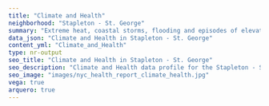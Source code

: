 ```yaml
---
title: "Climate and Health"
neighborhood: "Stapleton - St. George"
summary: "Extreme heat, coastal storms, flooding and episodes of elevated ozone are climate-related hazards that may increase with climate change and have important public health impacts in New York City. Extreme weather can cause power outages, which also threaten public health. This report provides neighborhood indicators of climate-related hazards, vulnerability and health impacts."
data_json: "Climate and Health in Stapleton - St. George"
content_yml: "Climate_and_Health"
type: nr-output
seo_title: "Climate and Health in Stapleton - St. George"
seo_description: "Climate and Health data profile for the Stapleton - St. George neighborhood of NYC."
seo_image: "images/nyc_health_report_climate_health.jpg"
vega: true
arquero: true
---
```

